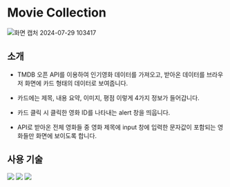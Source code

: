 # Movie Collection

![화면 캡처 2024-07-29 103417](https://github.com/user-attachments/assets/43ac35ac-74b9-404b-8a3e-9f5f7668f521)

## 소개
- TMDB 오픈 API를 이용하여 인기영화 데이터를 가져오고, 받아온 데이터를 브라우저 화면에 카드 형태의 데이터로 보여줍니다.

- 카드에는 제목, 내용 요약, 이미지, 평점 이렇게 4가지 정보가 들어갑니다.

- 카드 클릭 시 클릭한 영화 ID를 나타내는 alert 창을 띄웁니다.

- API로 받아온 전체 영화들 중 영화 제목에 input 창에 입력한 문자값이 포함되는 영화들만 화면에 보이도록 합니다.

## 사용 기술
<img src="https://img.shields.io/badge/HTML5-E34F26?style=for-the-badge&logo=html5&logoColor=white">
<img src="https://img.shields.io/badge/CSS3-1572B6?style=for-the-badge&logo=css3&logoColor=white">
<img src="https://img.shields.io/badge/JavaScript-F7DF1E?style=for-the-badge&logo=JavaScript&logoColor=white">